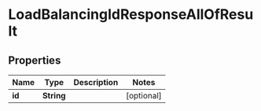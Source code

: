 

# LoadBalancingIdResponseAllOfResult


## Properties

| Name | Type | Description | Notes |
|------------ | ------------- | ------------- | -------------|
|**id** | **String** |  |  [optional] |



